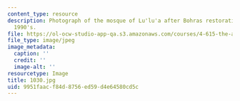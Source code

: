 ```yaml
---
content_type: resource
description: Photograph of the mosque of Lu'lu'a after Bohras restoration of the mid
  1990's.
file: https://ol-ocw-studio-app-qa.s3.amazonaws.com/courses/4-615-the-architecture-of-cairo-spring-2002/9951faacf84d8756ed59d4e64580cd5c_1030.jpg
file_type: image/jpeg
image_metadata:
  caption: ''
  credit: ''
  image-alt: ''
resourcetype: Image
title: 1030.jpg
uid: 9951faac-f84d-8756-ed59-d4e64580cd5c
---
```


